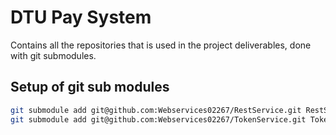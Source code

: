 # DTU Pay System
Contains all the repositories that is used in the project deliverables, done with git submodules.

## Setup of git sub modules

``` bash
git submodule add git@github.com:Webservices02267/RestService.git RestService
git submodule add git@github.com:Webservices02267/TokenService.git TokenService
```
